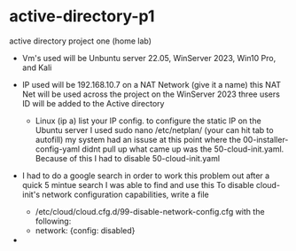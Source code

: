 # active-directory-p1
active directory project one (home lab) 

* Vm's used will be Unbuntu server 22.05, WinServer 2023, Win10 Pro, and Kali
* IP used will be 192.168.10.7 on a NAT Network (give it a name) this NAT Net will be used across the project on the WinServer 2023 three users ID will be added to the Active directory

  * Linux (ip a) list your IP config. to configure the static IP on the Ubuntu server I used sudo nano /etc/netplan/ (your can hit tab to autofill) my system had an issuse at this point where the 00-installer-config-yaml didnt pull up what came up was the 50-cloud-init.yaml. Because of this I had to disable 50-cloud-init.yaml

* I had to do a google search in order to work this problem out after a quick 5 mintue search I was able to find and use this To disable cloud-init's network configuration capabilities, write a file
  * /etc/cloud/cloud.cfg.d/99-disable-network-config.cfg with the following:
  * network: {config: disabled}
* 
 
